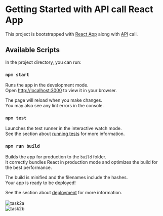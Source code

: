 # Getting Started with API call React App

This project is bootstrapped with [React App](https://github.com/facebook/create-react-app) along with [API](https://reqres.in/api/users?page=1) call.

## Available Scripts

In the project directory, you can run:

### `npm start`

Runs the app in the development mode.\
Open [http://localhost:3000](http://localhost:3000) to view it in your browser.

The page will reload when you make changes.\
You may also see any lint errors in the console.

### `npm test`

Launches the test runner in the interactive watch mode.\
See the section about [running tests](https://facebook.github.io/create-react-app/docs/running-tests) for more information.

### `npm run build`

Builds the app for production to the `build` folder.\
It correctly bundles React in production mode and optimizes the build for the best performance.

The build is minified and the filenames include the hashes.\
Your app is ready to be deployed!

See the section about [deployment](https://facebook.github.io/create-react-app/docs/deployment) for more information.\
\
![task2a](https://user-images.githubusercontent.com/79002186/178856574-4dc5204e-266d-474a-98aa-5a7b2adddd6e.png)
\
![task2b](https://user-images.githubusercontent.com/79002186/178856666-6ea121e6-4402-46a0-b10e-509dca60e6b6.png)
